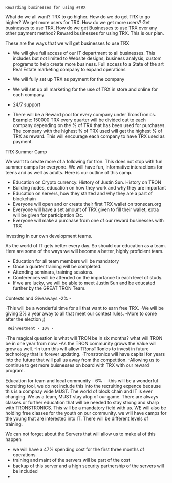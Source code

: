     Rewarding businesses for using #TRX

What do we all want? TRX to go higher. How do we do get TRX to go higher? We get more users for TRX. How do we get more users? Get businesses to use TRX. How do we get Businesses to use TRX over any other payment method? Reward businesses for using TRX. This is our plan.

These are the ways that we will get businesses to use TRX
-	We will give full access of our IT department to all businesses. This includes but not limited to Website designs, business analysis, custom programs to help create more business. Full access to a State of the art Real Estate marketing company to expand operations

-	We will fully set up TRX as payment for the company
-	We will set up all marketing for the use of TRX in store and online for each company
-	24/7 support 
-	There will be a Reward pool for every company under TronsTronics. Example: 150000 TRX every quarter will be divided out to each company depending on the % of TRX that has been used for purchases. The company with the highest % of TRX used will get the highest % of TRX as reward. This will encourage each company to have TRX used as payment. 

TRX Summer Camp

We want to create more of a following for tron. This does not stop with fun summer camps for everyone. We will have fun, informative interactions for teens and as well as adults.  Here is our outline of this camp.

-	Education on Crypto currency. History of Justin Sun. History on TRON
-	Building nodes, education on how they work and why they are important
-	Education on servers, how they started and why they are a part of blockchain
-	Everyone will open and or create their first TRX wallet on tronscan.org
-	Everyone will have a set amount of TRX given to fill their wallet, extra will be given for participation Etc. 
-	Everyone will make a purchase from one of our reward businesses with TRX 

Investing in our own development teams.

As the world of IT gets better every day. So should our education as a team. Here are some of the ways we will become a better, highly proficient team.
-	Education for all team members will be mandatory 
-	Once a quarter training will be completed.
-	Attending seminars, training sessions.
-	Conferences will be attended on the importance to each level of study. 
-	If we are lucky, we will be able to meet Justin Sun and be educated further by the GREAT TRON Team.

Contests and Giveaways -2% -

-This will be a wonderful time for all that want to earn free TRX. 
-We will be giving 2% a year away to all that meet our contest rules. 
-More to come after the election ;)

     Reinvestment - 10% -  
-The magical question is what will TRON be in six months? what will TRON be in one year from now. 
-As the TRON community grows the Value will grow as well. 
-In turn this will allow TRonsTRonics to invest in future technology that is forever updating. 
-Tronstronics will have capital for years into the future that will pull us away from the competition.
-Allowing us to continue to get more buisnesses on board with TRX with our reward program. 
     
 Education for team and local community - 6% -
 -this will be a wonderful recruiting tool, we do not include this into the recruiting expence because this is a compnay wide MUST. The world of block chain and IT is ever changing. We as a team, MUST stay atop of our game. There are always classes or further education that will be needed to stay strong and sharp with TRONSTRONICS. This will be a mandatory field with us. WE will also be holding free classes for the youth on our community. we will have camps for the young that are interested into IT. There will be different levels of training. 

We can not forget about the Servers that will allow us to make al of this happen
- we will have a 47% spending cost for the first three months of operations. 
- training and maint of the servers will be part of the cost
- backup of this server and a high security partnership of the servers will be included
- 
